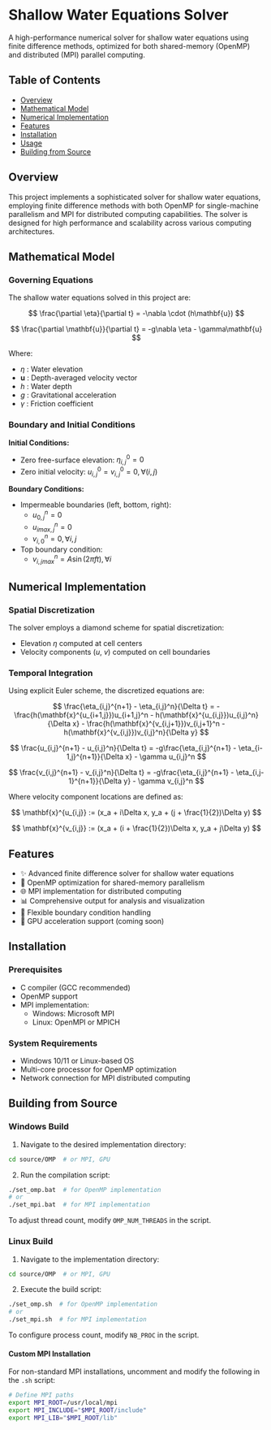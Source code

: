 # Shallow Water Equations Solver

A high-performance numerical solver for shallow water equations using finite difference methods, optimized for both shared-memory (OpenMP) and distributed (MPI) parallel computing.

## Table of Contents
- [Overview](#overview)
- [Mathematical Model](#mathematical-model)
- [Numerical Implementation](#numerical-implementation)
- [Features](#features)
- [Installation](#installation)
- [Usage](#usage)
- [Building from Source](#building-from-source)

## Overview

This project implements a sophisticated solver for shallow water equations, employing finite difference methods with both OpenMP for single-machine parallelism and MPI for distributed computing capabilities. The solver is designed for high performance and scalability across various computing architectures.

## Mathematical Model

### Governing Equations

The shallow water equations solved in this project are:

$$ \frac{\partial \eta}{\partial t} = -\nabla \cdot (h\mathbf{u}) $$

$$ \frac{\partial \mathbf{u}}{\partial t} = -g\nabla \eta - \gamma\mathbf{u} $$

Where:
- $\eta$ : Water elevation
- $\mathbf{u}$ : Depth-averaged velocity vector
- $h$ : Water depth
- $g$ : Gravitational acceleration
- $\gamma$ : Friction coefficient

### Boundary and Initial Conditions

**Initial Conditions:**
- Zero free-surface elevation: $\eta^0_{i,j} = 0$
- Zero initial velocity: $u^0_{i,j} = v^0_{i,j} = 0, \forall(i, j)$

**Boundary Conditions:**
- Impermeable boundaries (left, bottom, right):
  - $u^n_{0,j} = 0$
  - $u^n_{imax,j} = 0$
  - $v^n_{i,0} = 0, \forall i, j$
- Top boundary condition:
  - $v^n_{i,jmax} = A \sin(2\pi ft), \forall i$

## Numerical Implementation

### Spatial Discretization

The solver employs a diamond scheme for spatial discretization:
- Elevation $\eta$ computed at cell centers
- Velocity components ($u$, $v$) computed on cell boundaries

### Temporal Integration

Using explicit Euler scheme, the discretized equations are:

$$ \frac{\eta_{i,j}^{n+1} - \eta_{i,j}^n}{\Delta t} = -\frac{h(\mathbf{x}^{u_{i+1,j}})u_{i+1,j}^n - h(\mathbf{x}^{u_{i,j}})u_{i,j}^n}{\Delta x} - \frac{h(\mathbf{x}^{v_{i,j+1}})v_{i,j+1}^n - h(\mathbf{x}^{v_{i,j}})v_{i,j}^n}{\Delta y} $$

$$ \frac{u_{i,j}^{n+1} - u_{i,j}^n}{\Delta t} = -g\frac{\eta_{i,j}^{n+1} - \eta_{i-1,j}^{n+1}}{\Delta x} - \gamma u_{i,j}^n $$

$$ \frac{v_{i,j}^{n+1} - v_{i,j}^n}{\Delta t} = -g\frac{\eta_{i,j}^{n+1} - \eta_{i,j-1}^{n+1}}{\Delta y} - \gamma v_{i,j}^n $$

Where velocity component locations are defined as:

$$ \mathbf{x}^{u_{i,j}} := (x_a + i\Delta x, y_a + (j + \frac{1}{2})\Delta y) $$

$$ \mathbf{x}^{v_{i,j}} := (x_a + (i + \frac{1}{2})\Delta x, y_a + j\Delta y) $$

## Features

- ✨ Advanced finite difference solver for shallow water equations
- 🚀 OpenMP optimization for shared-memory parallelism
- 🌐 MPI implementation for distributed computing
- 📊 Comprehensive output for analysis and visualization
- 🔄 Flexible boundary condition handling
- 🎯 GPU acceleration support (coming soon)

## Installation

### Prerequisites

- C compiler (GCC recommended)
- OpenMP support
- MPI implementation:
  - Windows: Microsoft MPI
  - Linux: OpenMPI or MPICH

### System Requirements

- Windows 10/11 or Linux-based OS
- Multi-core processor for OpenMP optimization
- Network connection for MPI distributed computing

## Building from Source

### Windows Build

1. Navigate to the desired implementation directory:
```bash
cd source/OMP  # or MPI, GPU
```

2. Run the compilation script:
```bash
./set_omp.bat  # for OpenMP implementation
# or
./set_mpi.bat  # for MPI implementation
```

To adjust thread count, modify `OMP_NUM_THREADS` in the script.

### Linux Build

1. Navigate to the implementation directory:
```bash
cd source/OMP  # or MPI, GPU
```

2. Execute the build script:
```bash
./set_omp.sh  # for OpenMP implementation
# or
./set_mpi.sh  # for MPI implementation
```

To configure process count, modify `NB_PROC` in the script.

#### Custom MPI Installation

For non-standard MPI installations, uncomment and modify the following in the `.sh` script:
```bash
# Define MPI paths
export MPI_ROOT=/usr/local/mpi
export MPI_INCLUDE="$MPI_ROOT/include"
export MPI_LIB="$MPI_ROOT/lib"
```

